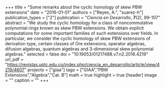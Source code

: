 +++
title = "Some remarks about the cyclic homology of skew PBW extensions"
date = "2016-01-01"
authors = ["Reyes, A.", "suarez-h"]
publication_types = ["2"]
publication = "*Ciencia en Desarrollo*, **7**(2), 99-107"
abstract = "We study the cyclic homology for a class of noncommutative polynomial rings known as skew PBW extensions. We obtain explicit computations for some important families of such extensions over fields. In particular, we consider the cyclic homology of skew PBW extensions of derivation type, certain classes of Ore extensions, operator algebras, difusion algebras, quantum algebras and 3-dimensional skew polynomial algebras."
selected = false
doi = "10.19053/01217488.v7.n2.2016.4219"
url_pdf = "https://revistas.uptc.edu.co/index.php/ciencia_en_desarrollo/article/view/4219/4607"
projects = ["giaa"]
tags = ["GIAA","PBW Extensions","Algebra","Cat. B"]
math = true
highlight = true
[header]
image = ""
caption = ""
+++
